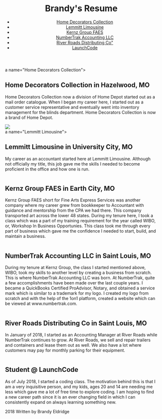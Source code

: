 <!DOCTYPE html>
<html>
  <head>
      <title>"Brandy Eldridge- Brandy's Resume"</title>
  </head>
  <body>
      <header> 
        <h1>Brandy's Resume</h1>
        <nav>
          <ul>
              <li><a href="#Home Decorators Collection">Home Decorators Collection</a>
              </li>
              <li><a href="#Lemmitt Limousine">Lemmitt Limousine</a></li>
              <li><a href="#Kernz Group FAES">Kernz Group FAES</a></li>
              <li><a href="#NumberTrak Accounting LLC">NumberTrak Accounting LLC</a></li>
              <li><a href="#River Roads Distributing Co">River Roads Distributing Co"</a></li>
              <li><a href="#LaunchCode">LaunchCode</a></li>
          </ul>
        </nav> 
      </header>
      <main>
          <article>
              <section>a name="Home Decorators Collection"></a>
                <h2>Home Decorators Collection in Hazelwood, MO</h2>
                <p>Home Decorators Collection now a division of Home Depot started out as a mail order catalogue. 
                    When I began my career here, I started out as a customer service representative and eventually
                     went into inventory management for the blinds department. Home Decorators Collection is now a
                      brand of Home Depot.</p>
                <img src="https://www.google.com/imgres?imgurl=https%3A%2F%2Fimg.grouponcdn.com%2Fcoupons%2F3RiaEKLQn9WgXeNuSRXD%2FtZ-500x500&imgrefurl=https%3A%2F%2Fwww.groupon.com%2Fcoupons%2Fstores%2Fhomedecorators.com&docid=egB2ifwz0NUhbM&tbnid=PZ_flgRWc6SU-M%3A&vet=10ahUKEwiLgKHWtK7dAhVvmK0KHS7aDlMQMwjIASgSMBI..i&w=500&h=500&client=firefox-b-1-ab&bih=621&biw=1150&q=home%20decorators%20collection&ved=0ahUKEwiLgKHWtK7dAhVvmK0KHS7aDlMQMwjIASgSMBI&iact=mrc&uact=8"          
                </img>
              <section>a name="Lemmitt Limousine"></a>
                <h2>Lemmitt Limousine in University City, MO</h2>
                <p>My career as an accountant started here at Lemmitt Limousine. Although not officially my title, this job gave me the skills I needed to become proficient in the office and how one is run.</p>
                <img>
            </section>
            <a name="Kernz Group FAES"></a>
            <h2>Kernz Group FAES in Earth City, MO</h2>
            <p>Kernz Group FAES short for Fine Arts Express Services was another company where my career grew from bookkeeper to 
                Accountant with guidance and mentorship from the CPA we had there. This company transported art across the lower 48 states. 
                During my tenure here, I took a class which was a part of my training requirement for the year called WIBO, or, 
                Workshop In Business Opportunies. This class took me through every part of business which gave me the confidence I needed 
                to start, build, and maintain a business.</p>
              <img>
            </section>
            <section><a name="NumberTrak Accounting LLC"></a>
            <h2>NumberTrak Accounting LLC in Saint Louis, MO</h2>
            <p>During my tenure at Kernz Group, the class I started mentioned above, WIBO, took my skills to another level by creating a business 
                from scratch. This is where NumberTrak Accounting LLC was born. At NumberTrak, quite a few accomplishments have been made over the 
                last couple years. I became a QuickBooks Certified ProAdvisor, Notary, and obtained a service mark which is similar to a trademark 
                for my logo. I created my logo from scratch and with the help of the 1on1 platform, created a website which can be viewed 
                at www.numbertrak.com. </p>
            <img>
            </section>  
            <section>
                <a name="River Raods Distributing Co"></a>
                <h2>River Roads Distributing Co in Saint Louis, MO</h2>
                <p>In January of 2018, I started as an Accounting Manager at River Roads while NumberTrak continues to grow. At River Roads, 
                    we sell and repair trailers and containers and lease them out as well. We also have a lot where customers may pay for monthly 
                    parking for their equipment.</p>
                <img>
                </section>
                <section>
                  <a name="LaunchCode"></a>
                  <h2>Student @ LaunchCode</h2>
                  <p>As of July 2018, I started a coding class. The motivation behind this is that I am a very inquisitive person, and my kids, 
                      ages 20 and 14 are needing me less which gave me a lot of free time to explore coding. I am hoping to find a new career path 
                      since it is an ever changing field in which I can consistently expand on always learning something new. </p>
            </section>
          </article>
      </main>
      <footer>
          <p>2018 Written by Brandy Eldridge</p>
      </footer>
  </body>
</html>
